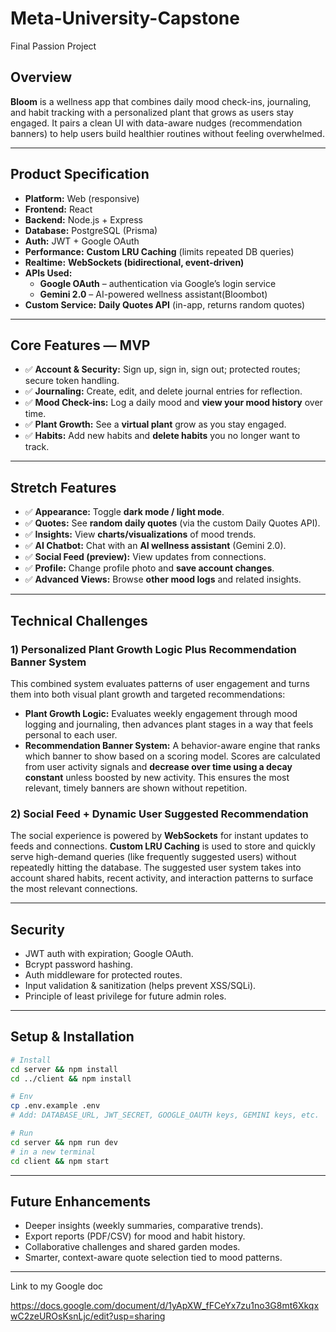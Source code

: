 # Meta-University-Capstone
Final Passion Project

## **Overview**

**Bloom** is a wellness app that combines daily mood check-ins, journaling, and habit tracking with a personalized plant that grows as users stay engaged. It pairs a clean UI with data-aware nudges (recommendation banners) to help users build healthier routines without feeling overwhelmed.

---

## **Product Specification**

* **Platform:** Web (responsive)
* **Frontend:** React
* **Backend:** Node.js + Express
* **Database:** PostgreSQL (Prisma)
* **Auth:** JWT + Google OAuth
* **Performance:** **Custom LRU Caching** (limits repeated DB queries)
* **Realtime:** **WebSockets (bidirectional, event-driven)**
* **APIs Used:**
    - **Google OAuth** – authentication via Google’s login service    
    - **Gemini 2.0** – AI-powered wellness assistant(Bloombot) 
* **Custom Service:** **Daily Quotes API** (in-app, returns random quotes)

---

## **Core Features — MVP**

* ✅ **Account & Security:** Sign up, sign in, sign out; protected routes; secure token handling.
* ✅ **Journaling:** Create, edit, and delete journal entries for reflection.
* ✅ **Mood Check-ins:** Log a daily mood and **view your mood history** over time.
* ✅ **Plant Growth:** See a **virtual plant** grow as you stay engaged.
* ✅ **Habits:** Add new habits and **delete habits** you no longer want to track.

---

## **Stretch Features**

* ✅ **Appearance:** Toggle **dark mode / light mode**.
* ✅ **Quotes:** See **random daily quotes** (via the custom Daily Quotes API).
* ✅ **Insights:** View **charts/visualizations** of mood trends.
* ✅ **AI Chatbot:** Chat with an **AI wellness assistant** (Gemini 2.0).
* ✅ **Social Feed (preview):** View updates from connections.
* ✅ **Profile:** Change profile photo and **save account changes**.
* ✅ **Advanced Views:** Browse **other mood logs** and related insights.

---

## **Technical Challenges**

### **1) Personalized Plant Growth Logic Plus Recommendation Banner System**
This combined system evaluates patterns of user engagement and turns them into both visual plant growth and targeted recommendations:  
- **Plant Growth Logic:** Evaluates weekly engagement through mood logging and journaling, then advances plant stages in a way that feels personal to each user.  
- **Recommendation Banner System:** A behavior-aware engine that ranks which banner to show based on a scoring model. Scores are calculated from user activity signals and **decrease over time using a decay constant** unless boosted by new activity. This ensures the most relevant, timely banners are shown without repetition.

### **2) Social Feed + Dynamic User Suggested Recommendation**
The social experience is powered by **WebSockets** for instant updates to feeds and connections. **Custom LRU Caching** is used to store and quickly serve high-demand queries (like frequently suggested users) without repeatedly hitting the database. The suggested user system takes into account shared habits, recent activity, and interaction patterns to surface the most relevant connections.

---

## **Security**

* JWT auth with expiration; Google OAuth.
* Bcrypt password hashing.
* Auth middleware for protected routes.
* Input validation & sanitization (helps prevent XSS/SQLi).
* Principle of least privilege for future admin roles.

---

## Setup & Installation 

```bash
# Install
cd server && npm install
cd ../client && npm install

# Env
cp .env.example .env
# Add: DATABASE_URL, JWT_SECRET, GOOGLE_OAUTH keys, GEMINI keys, etc.

# Run
cd server && npm run dev
# in a new terminal
cd client && npm start
```

---

## **Future Enhancements**

* Deeper insights (weekly summaries, comparative trends).
* Export reports (PDF/CSV) for mood and habit history.
* Collaborative challenges and shared garden modes.
* Smarter, context-aware quote selection tied to mood patterns.

---
Link to my Google doc

https://docs.google.com/document/d/1yApXW_fFCeYx7zu1no3G8mt6XkqxwC2zeUROsKsnLjc/edit?usp=sharing
